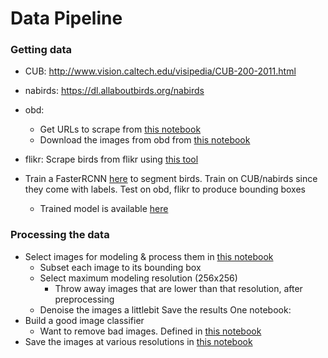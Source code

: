 # Data Pipeline
### Getting data
* CUB: http://www.vision.caltech.edu/visipedia/CUB-200-2011.html
* nabirds: https://dl.allaboutbirds.org/nabirds
* obd:
    * Get URLs to scrape from [this notebook](/notebooks/data/get_urls_oriental_birds.ipynb)
    * Download the images from obd from [this notebook](/notebooks/data/download_obd_images.ipynb)

* flikr: Scrape birds from flikr using [this tool]( https://github.com/antiboredom/flickr-scrape)

* Train a FasterRCNN [here](/notebooks/models/FasterRCNN.ipynb) to segment birds. Train on CUB/nabirds since they come with labels. Test on obd, flikr to produce bounding boxes
    * Trained model is available [here](https://drive.google.com/file/d/19L9fwZ-90EVhsibTD3agQFt4OfcTv8-h/view?usp=sharing)
### Processing the data
* Select images for modeling & process them in [this notebook](/notebooks/data/select_images_and_process.ipynb)
    * Subset each image to its bounding box
    * Select maximum modeling resolution (256x256)
        * Throw away images that are lower than that resolution, after preprocessing
    * Denoise the images a littlebit
    Save the results
One notebook:
* Build a good image classifier
    * Want to remove bad images. Defined in [this notebook](http://localhost:8888/notebooks/notebooks/data/model_for_good_data.ipynb)
* Save the images at various resolutions in [this notebook](http://localhost:8888/notebooks/notebooks/data/downsample_data.ipynb)
